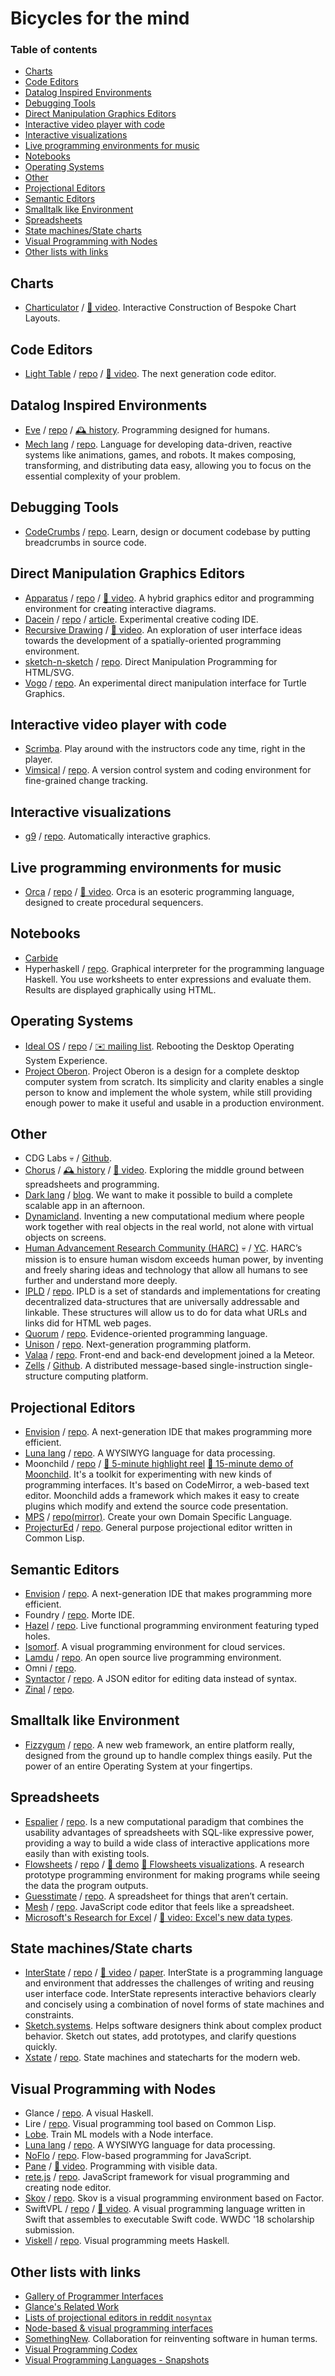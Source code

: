 # Bicycles for the mind

### Table of contents

- [Charts](#charts)
- [Code Editors](#code-editors)
- [Datalog Inspired Environments](#datalog-inspired-environments)
- [Debugging Tools](#debugging-tools)
- [Direct Manipulation Graphics Editors](#direct-manipulation-graphics-editors)
- [Interactive video player with code](#interactive-video-player-with-code)
- [Interactive visualizations](#interactive-visualizations)
- [Live programming environments for music](#live-programming-environments-for-music)
- [Notebooks](#notebooks)
- [Operating Systems](#operating-systems)
- [Other](#other)
- [Projectional Editors](#projectional-editors)
- [Semantic Editors](#semantic-editors)
- [Smalltalk like Environment](#smalltalk-like-environment)
- [Spreadsheets](#spreadsheets)
- [State machines/State charts](#state-machinesstate-charts)
- [Visual Programming with Nodes](#visual-programming-with-nodes)
- [Other lists with links](#other-lists-with-links)


## Charts

- [Charticulator](https://charticulator.com/) / [🎥 video](https://charticulator.azureedge.net/videos/charticulator-supplemental.mp4). Interactive Construction of Bespoke Chart Layouts.


## Code Editors

- [Light Table](http://lighttable.com/) / [repo](https://github.com/LightTable/LightTable) / [🎥 video](https://www.youtube.com/watch?v=52SVAMM3V78). The next generation code editor.


## Datalog Inspired Environments

- [Eve](http://witheve.com/) / [repo](https://github.com/witheve/Eve) / [🕰️ history](https://github.com/pel-daniel/mind-bicyles/blob/master/history.md#eve). Programming designed for humans.
- [Mech lang](http://mech-lang.org/) / [repo](https://github.com/mech-lang/mech). Language for developing data-driven, reactive systems like animations, games, and robots. It makes composing, transforming, and distributing data easy, allowing you to focus on the essential complexity of your problem.


## Debugging Tools

- [CodeCrumbs](https://codecrumbs.io/) / [repo](https://github.com/Bogdan-Lyashenko/codecrumbs). Learn, design or document codebase by putting breadcrumbs in source code.


## Direct Manipulation Graphics Editors

- [Apparatus](http://aprt.us/) / [repo](https://github.com/cdglabs/apparatus) / [🎥 video](https://www.youtube.com/watch?v=i3Xack9ufYk). A hybrid graphics editor and programming environment for creating interactive diagrams.
- [Dacein](https://szymonkaliski.github.io/dacein/) / [repo](https://github.com/szymonkaliski/dacein) / [article](https://szymonkaliski.com/log/2019-03-01-building-dacein/). Experimental creative coding IDE.
- [Recursive Drawing](http://recursivedrawing.com/) / [🎥 video](https://vimeo.com/41822151). An exploration of user interface ideas towards the development of a spatially-oriented programming environment. 
- [sketch-n-sketch](http://ravichugh.github.io/sketch-n-sketch/) / [repo](https://github.com/ravichugh/sketch-n-sketch). Direct Manipulation Programming for HTML/SVG.
- [Vogo](http://mgrf.de/vogo/) / [repo](https://github.com/rbyte/Vogo). An experimental direct manipulation interface for Turtle Graphics.


## Interactive video player with code

- [Scrimba](https://scrimba.com/). Play around with the instructors code any time, right in the player.
- [Vimsical](https://vimsical.com/) / [repo](https://github.com/vimsical/vimsical). A version control system and coding environment for fine-grained change tracking.


## Interactive visualizations

- [g9](http://omrelli.ug/g9/) / [repo](https://github.com/bijection/g9). Automatically interactive graphics.


## Live programming environments for music

- [Orca](https://wiki.xxiivv.com/#orca) / [repo](https://github.com/hundredrabbits/orca) / [🎥 video](https://www.youtube.com/watch?v=RaI_TuISSJE). Orca is an esoteric programming language, designed to create procedural sequencers. 


## Notebooks

- [Carbide](https://alpha.trycarbide.com)
- Hyperhaskell / [repo](https://github.com/HeinrichApfelmus/hyper-haskell). Graphical interpreter for the programming language Haskell. You use worksheets to enter expressions and evaluate them. Results are displayed graphically using HTML.


## Operating Systems

- [Ideal OS](https://joshondesign.com/2017/08/18/idealos_essay) / [repo](https://github.com/joshmarinacci/idealos) / [✉️ mailing list](https://groups.google.com/forum/#!forum/idealos-design). Rebooting the Desktop Operating System Experience.
- [Project Oberon](http://www.projectoberon.com/). Project Oberon is a design for a complete desktop computer system from scratch.  Its simplicity and clarity enables a single person to know and implement the whole system, while still providing enough power to make it useful and usable in a production environment.


## Other

- CDG Labs 💀 / [Github](https://github.com/cdglabs). 
- [Chorus](http://www.chorus-home.org/) / [🕰️ history](https://github.com/pel-daniel/mind-bicyles/blob/master/history.md#subtextchorus) / [🎥 video](https://vimeo.com/179904952). Exploring the middle ground between spreadsheets and programming.
- [Dark lang](https://darklang.com/) / [blog](https://medium.com/darklang). We want to make it possible to build a complete scalable app in an afternoon.
- [Dynamicland](https://dynamicland.org/). Inventing a new computational medium where people work together with real objects in the real world, not alone with virtual objects on screens.
- [Human Advancement Research Community (HARC)](https://harc.ycr.org/) 💀 / [YC](https://blog.ycombinator.com/harc/). HARC’s mission is to ensure human wisdom exceeds human power, by inventing and freely sharing ideas and technology that allow all humans to see further and understand more deeply.
- [IPLD](https://ipld.io/) / [repo](https://github.com/ipld/ipld). IPLD is a set of standards and implementations for creating decentralized data-structures that are universally addressable and linkable. These structures will allow us to do for data what URLs and links did for HTML web pages.
- [Quorum](https://quorumlanguage.com/) / [repo](https://bitbucket.org/stefika/quorum-language). Evidence-oriented programming language.
- [Unison](http://unisonweb.org/posts/) / [repo](https://github.com/unisonweb/unison). Next-generation programming platform.
- [Valaa](https://valaa.com/) / [repo](https://github.com/valaatech/). Front-end and back-end development joined a la Meteor.
- [Zells](http://zells.org/) / [Github](https://github.com/zells). A distributed message-based single-instruction single-structure computing platform.


## Projectional Editors

- [Envision](http://dimitar-asenov.github.io/Envision/) / [repo](https://github.com/dimitar-asenov/Envision). A next-generation IDE that makes programming more efficient.
- [Luna lang](www.luna-lang.org) / [repo](https://github.com/luna/luna). A WYSIWYG language for data processing.
- Moonchild / [repo](https://github.com/harc/moonchild) / [🎥 5-minute highlight reel](https://vimeo.com/106578509) [🎥 15-minute demo of Moonchild](https://vimeo.com/106498564). It's a toolkit for experimenting with new kinds of programming interfaces. It's based on CodeMirror, a web-based text editor. Moonchild adds a framework which makes it easy to create plugins which modify and extend the source code presentation.
- [MPS](https://www.jetbrains.com/mps/) / [repo(mirror)](https://github.com/JetBrains/MPS). Create your own Domain Specific Language.
- [ProjecturEd](http://projectured.org/) / [repo](https://github.com/projectured/projectured). General purpose projectional editor written in Common Lisp.


## Semantic Editors

- [Envision](http://dimitar-asenov.github.io/Envision/) / [repo](https://github.com/dimitar-asenov/Envision). A next-generation IDE that makes programming more efficient.
- Foundry / [repo](https://github.com/int-index/foundry). Morte IDE.
- [Hazel](http://hazel.org/) / [repo](https://github.com/hazelgrove/hazel). Live functional programming environment featuring typed holes.
- [Isomorf](https://isomorf.io/#!/). A visual programming environment for cloud services.
- [Lamdu](http://www.lamdu.org/) / [repo](https://github.com/lamdu/lamdu). An open source live programming environment.
- Omni / [repo](https://github.com/daniel-kun/omni).
- [Syntactor](https://gregoor.github.io/syntactor) / [repo](https://github.com/Gregoor/syntactor). A JSON editor for editing data instead of syntax.
- [Zinal](https://www.youtube.com/watch?v=9msNAMTMBU0) / [repo](https://gitlab.com/nickcollins/zinal). 


## Smalltalk like Environment

- [Fizzygum](http://fizzygum.org/) / [repo](http://fizzygum.org/). A new web framework, an entire platform really, designed from the ground up to handle complex things easily. Put the power of an entire Operating System at your fingertips.


## Spreadsheets

- [Espalier](https://sdg.csail.mit.edu/projects/espalier) / [repo](https://bitbucket.org/espalier-spreadsheet/espalier). Is a new computational paradigm that combines the usability advantages of spreadsheets with SQL-like expressive power, providing a way to build a wide class of interactive applications more easily than with existing tools.
- [Flowsheets](https://tinyletter.com/Flowsheets/letters/flowsheets-visualizations) / [repo](https://github.com/Glench/Flowsheets-v2) / [🎥 demo](https://www.youtube.com/watch?v=y1Ca5czOY7Q) [🎥 Flowsheets visualizations](https://www.youtube.com/watch?v=V3Zjk_Wljt4). A research prototype programming environment for making programs while seeing the data the program outputs.
- [Guesstimate](https://www.getguesstimate.com/) / [repo](https://github.com/getguesstimate/guesstimate-app/). A spreadsheet for things that aren’t certain.
- [Mesh](http://mesh-spreadsheet.com/) / [repo](https://github.com/chrispsn/mesh/). JavaScript code editor that feels like a spreadsheet.
- [Microsoft's Research for Excel](https://www.microsoft.com/en-us/research/blog/influencing-mainstream-software-applying-programming-language-research-ideas-to-transform-spreadsheets/) / [🎥 video: Excel's new data types](https://www.youtube.com/watch?v=gbImc7A8_Q8).


## State machines/State charts

- [InterState](http://interstate.from.so/) / [repo](https://github.com/soney/interstate) / [🎥 video](https://www.youtube.com/watch?v=M--9jsuDZis) / [paper](http://from.so/p/interstate.pdf). InterState is a programming language and environment that addresses the challenges of writing and reusing user interface code. InterState represents interactive behaviors clearly and concisely using a combination of novel forms of state machines and constraints.
- [Sketch.systems](https://sketch.systems). Helps software designers think about complex product behavior. Sketch out states, add prototypes, and clarify questions quickly.
- [Xstate](https://xstate.js.org/docs) / [repo](https://github.com/davidkpiano/xstate). State machines and statecharts for the modern web.


## Visual Programming with Nodes

- Glance / [repo](https://github.com/rgleichman/glance). A visual Haskell.
- Lire / [repo](https://github.com/honix/Lire). Visual programming tool based on Common Lisp.
- [Lobe](https://lobe.ai/). Train ML models with a Node interface.
- [Luna lang](www.luna-lang.org) / [repo](https://github.com/luna/luna). A WYSIWYG language for data processing.
- [NoFlo](https://noflojs.org/) / [repo](https://github.com/noflo/noflo). Flow-based programming for JavaScript.
- [Pane](http://joshuahhh.com/projects/pane/) / [🎥 video](https://www.youtube.com/watch?v=fIEcXAHy6bU). Programming with visible data.
- [rete.js](https://rete.js.org) / [repo](https://github.com/retejs/rete). JavaScript framework for visual programming and creating node editor.
- [Skov](http://skov.software/en/) / [repo](https://github.com/nicolas-p/skov). Skov is a visual programming environment based on Factor.
- SwiftVPL / [repo](https://github.com/NathanFlurry/VisualProgrammingLanguage) / [🎥 video](https://www.youtube.com/watch?v=BNWC_OF5Q-Y). A visual programming language written in Swift that assembles to executable Swift code. WWDC '18 scholarship submission.
- [Viskell](https://github.com/viskell/viskell/blob/master/viskell-nlfpday.pdf) / [repo](https://github.com/viskell/viskell). Visual programming meets Haskell.


## Other lists with links

- [Gallery of Programmer Interfaces](https://docs.google.com/presentation/d/1MD-CgzODFWzdpnYXr8bEgysfDmb8PDV6iCAjH5JIvaI)
- [Glance's Related Work](https://github.com/rgleichman/glance/wiki/Related-work)
- [Lists of projectional editors in reddit `nosyntax`](https://www.reddit.com/r/nosyntax/wiki/projects)
- [Node-based & visual programming interfaces](https://www.are.na/francis-tseng/node-based-visual-programming-interfaces)
- [SomethingNew](https://github.com/d-cook/SomethingNew). Collaboration for reinventing software in human terms.
- [Visual Programming Codex](https://github.com/ivanreese/visual-programming-codex)
- [Visual Programming Languages - Snapshots](http://blog.interfacevision.com/design/design-visual-progarmming-languages-snapshots/)
